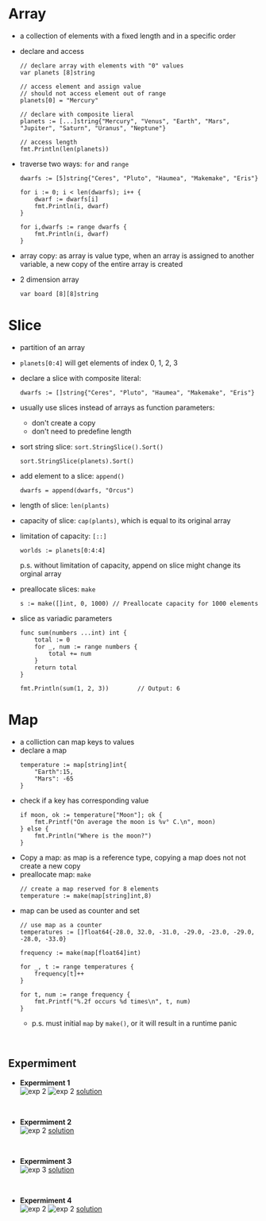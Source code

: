 # Array
* a collection of elements with a fixed length and in a specific order
* declare and access
  ```
  // declare array with elements with "0" values
  var planets [8]string

  // access element and assign value
  // should not access element out of range
  planets[0] = "Mercury"

  // declare with composite lieral
  planets := [...]string{"Mercury", "Venus", "Earth", "Mars", "Jupiter", "Saturn", "Uranus", "Neptune"}

  // access length
  fmt.Println(len(planets))
  ```

* traverse
    two ways: `for` and `range` 
    ```
    dwarfs := [5]string{"Ceres", "Pluto", "Haumea", "Makemake", "Eris"}

    for i := 0; i < len(dwarfs); i++ {
        dwarf := dwarfs[i]
        fmt.Println(i, dwarf) 
    }

    for i,dwarfs := range dwarfs {
        fmt.Println(i, dwarf)
    }
    ```

* array copy: as array is value type, when an array is assigned to another variable, a new copy of the entire array is created
* 2 dimension array
  ```
  var board [8][8]string
  ```

# Slice
* partition of an array
* `planets[0:4]` will get elements of index 0, 1, 2, 3
* declare a slice with composite literal:
    ```
    dwarfs := []string{"Ceres", "Pluto", "Haumea", "Makemake", "Eris"}
    ```
* usually use slices instead of arrays as function parameters: 
  * don't  create a copy
  * don't need to predefine length

* sort string slice: `sort.StringSlice().Sort()`
  ```
  sort.StringSlice(planets).Sort()
  ```
* add element to a slice: `append()`
    ```
    dwarfs = append(dwarfs, "Orcus")
    ```
* length of slice: `len(plants)`
* capacity of slice: `cap(plants)`, which is equal to its original array
* limitation of capacity: `[::]`
  ```
  worlds := planets[0:4:4]
  ```
  p.s. without limitation of capacity, append on slice might change its orginal array
* preallocate slices: `make`
    ```
    s := make([]int, 0, 1000) // Preallocate capacity for 1000 elements
    ```
* slice as variadic parameters
    ```
    func sum(numbers ...int) int {
        total := 0
        for _, num := range numbers {
            total += num
        }
        return total
    }

    fmt.Println(sum(1, 2, 3))        // Output: 6
    ```
# Map
* a colliction can map keys to values
* declare a map
    ```
    temperature := map[string]int{
        "Earth":15,
        "Mars": -65
    }
    ```
* check if a key has corresponding value
    ```
    if moon, ok := temperature["Moon"]; ok {
        fmt.Printf("On average the moon is %v° C.\n", moon)
    } else {
        fmt.Println("Where is the moon?")
    }
    ```
* Copy a map: as map is a reference type, copying a map does not not create a new copy
* preallocate map: `make`
  ```
  // create a map reserved for 8 elements
  temperature := make(map[string]int,8)
  ```
* map can be used as counter and set
    ```
    // use map as a counter
    temperatures := []float64{-28.0, 32.0, -31.0, -29.0, -23.0, -29.0, -28.0, -33.0}

    frequency := make(map[float64]int)

    for _, t := range temperatures {
        frequency[t]++
    }

    for t, num := range frequency {
        fmt.Printf("%.2f occurs %d times\n", t, num)
    }
    ```
    * p.s. must initial `map` by `make()`, or it will result in a runtime panic
<br>

## Expermiment
- **Expermiment 1**  
![exp 2](../images/ass_4_array_1.png)
![exp 2](../images/ass_4_array_2.png)
[solution](assignment_4.go#8)
<br>

- **Expermiment 2**  
![exp 2](../images/ass_4_slice.png)
[solution](assignment_4.go#23)
<br>

- **Expermiment 3**  
![exp 3](../images/ass_4_map.png)
[solution](assignment_4.go#34)
<br>

- **Expermiment 4**  
![exp 2](../images/cap_4_1.png)
![exp 2](../images/cap_4_2.png)
[solution](capstone_4.go)
<br>